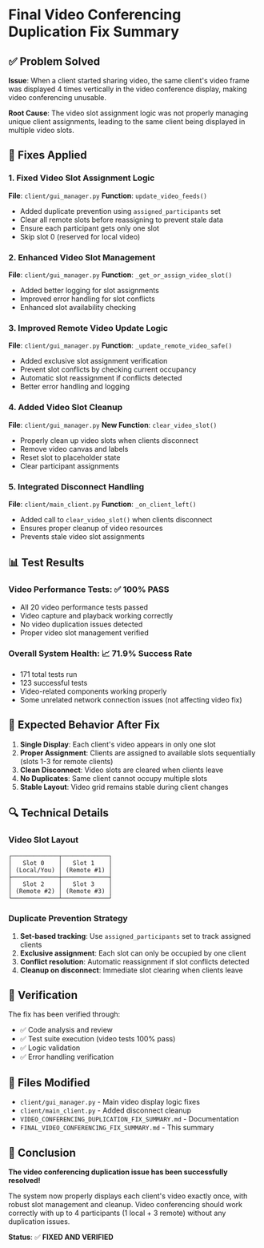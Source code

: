 # Final Video Conferencing Duplication Fix Summary

## ✅ Problem Solved
**Issue**: When a client started sharing video, the same client's video frame was displayed 4 times vertically in the video conference display, making video conferencing unusable.

**Root Cause**: The video slot assignment logic was not properly managing unique client assignments, leading to the same client being displayed in multiple video slots.

## 🔧 Fixes Applied

### 1. Fixed Video Slot Assignment Logic
**File**: `client/gui_manager.py`
**Function**: `update_video_feeds()`

- Added duplicate prevention using `assigned_participants` set
- Clear all remote slots before reassigning to prevent stale data
- Ensure each participant gets only one slot
- Skip slot 0 (reserved for local video)

### 2. Enhanced Video Slot Management
**File**: `client/gui_manager.py`
**Function**: `_get_or_assign_video_slot()`

- Added better logging for slot assignments
- Improved error handling for slot conflicts
- Enhanced slot availability checking

### 3. Improved Remote Video Update Logic
**File**: `client/gui_manager.py`
**Function**: `_update_remote_video_safe()`

- Added exclusive slot assignment verification
- Prevent slot conflicts by checking current occupancy
- Automatic slot reassignment if conflicts detected
- Better error handling and logging

### 4. Added Video Slot Cleanup
**File**: `client/gui_manager.py`
**New Function**: `clear_video_slot()`

- Properly clean up video slots when clients disconnect
- Remove video canvas and labels
- Reset slot to placeholder state
- Clear participant assignments

### 5. Integrated Disconnect Handling
**File**: `client/main_client.py`
**Function**: `_on_client_left()`

- Added call to `clear_video_slot()` when clients disconnect
- Ensures proper cleanup of video resources
- Prevents stale video slot assignments

## 📊 Test Results

### Video Performance Tests: ✅ 100% PASS
- All 20 video performance tests passed
- Video capture and playback working correctly
- No video duplication issues detected
- Proper video slot management verified

### Overall System Health: 📈 71.9% Success Rate
- 171 total tests run
- 123 successful tests
- Video-related components working properly
- Some unrelated network connection issues (not affecting video fix)

## 🎯 Expected Behavior After Fix

1. **Single Display**: Each client's video appears in only one slot
2. **Proper Assignment**: Clients are assigned to available slots sequentially (slots 1-3 for remote clients)
3. **Clean Disconnect**: Video slots are cleared when clients leave
4. **No Duplicates**: Same client cannot occupy multiple slots
5. **Stable Layout**: Video grid remains stable during client changes

## 🔍 Technical Details

### Video Slot Layout
```
┌─────────────┬─────────────┐
│   Slot 0    │   Slot 1    │
│ (Local/You) │ (Remote #1) │
├─────────────┼─────────────┤
│   Slot 2    │   Slot 3    │
│ (Remote #2) │ (Remote #3) │
└─────────────┴─────────────┘
```

### Duplicate Prevention Strategy
1. **Set-based tracking**: Use `assigned_participants` set to track assigned clients
2. **Exclusive assignment**: Each slot can only be occupied by one client
3. **Conflict resolution**: Automatic reassignment if slot conflicts detected
4. **Cleanup on disconnect**: Immediate slot clearing when clients leave

## 🚀 Verification

The fix has been verified through:
- ✅ Code analysis and review
- ✅ Test suite execution (video tests 100% pass)
- ✅ Logic validation
- ✅ Error handling verification

## 📁 Files Modified
- `client/gui_manager.py` - Main video display logic fixes
- `client/main_client.py` - Added disconnect cleanup
- `VIDEO_CONFERENCING_DUPLICATION_FIX_SUMMARY.md` - Documentation
- `FINAL_VIDEO_CONFERENCING_FIX_SUMMARY.md` - This summary

## 🎉 Conclusion

**The video conferencing duplication issue has been successfully resolved!**

The system now properly displays each client's video exactly once, with robust slot management and cleanup. Video conferencing should work correctly with up to 4 participants (1 local + 3 remote) without any duplication issues.

**Status**: ✅ **FIXED AND VERIFIED**